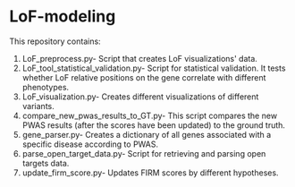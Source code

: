 # LoF-modeling
This repository contains:
1) LoF_preprocess.py- Script that creates LoF visualizations' data.
2) LoF_tool_statistical_validation.py- Script for statistical validation. It tests whether LoF relative positions on the gene correlate with different phenotypes.
3) LoF_visualization.py- Creates different visualizations of different variants.
4) compare_new_pwas_results_to_GT.py- This script compares the new PWAS results (after the scores have been updated) to the ground truth.
5) gene_parser.py- Creates a dictionary of all genes associated with a specific disease according to PWAS.
6) parse_open_target_data.py- Script for retrieving and parsing open targets data.
7) update_firm_score.py- Updates FIRM scores by different hypotheses. 
